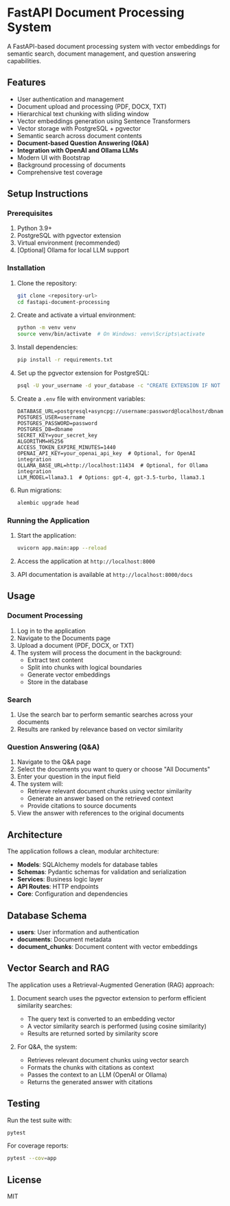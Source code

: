 # FastAPI Document Processing System

A FastAPI-based document processing system with vector embeddings for semantic search, document management, and question answering capabilities.

## Features

- User authentication and management
- Document upload and processing (PDF, DOCX, TXT)
- Hierarchical text chunking with sliding window 
- Vector embeddings generation using Sentence Transformers
- Vector storage with PostgreSQL + pgvector
- Semantic search across document contents
- **Document-based Question Answering (Q&A)**
- **Integration with OpenAI and Ollama LLMs**
- Modern UI with Bootstrap
- Background processing of documents
- Comprehensive test coverage

## Setup Instructions

### Prerequisites

1. Python 3.9+
2. PostgreSQL with pgvector extension
3. Virtual environment (recommended)
4. [Optional] Ollama for local LLM support

### Installation

1. Clone the repository:
   ```bash
   git clone <repository-url>
   cd fastapi-document-processing
   ```

2. Create and activate a virtual environment:
   ```bash
   python -m venv venv
   source venv/bin/activate  # On Windows: venv\Scripts\activate
   ```

3. Install dependencies:
   ```bash
   pip install -r requirements.txt
   ```

4. Set up the pgvector extension for PostgreSQL:
   ```bash
   psql -U your_username -d your_database -c "CREATE EXTENSION IF NOT EXISTS vector;"
   ```

5. Create a `.env` file with environment variables:
   ```
   DATABASE_URL=postgresql+asyncpg://username:password@localhost/dbname
   POSTGRES_USER=username
   POSTGRES_PASSWORD=password
   POSTGRES_DB=dbname
   SECRET_KEY=your_secret_key
   ALGORITHM=HS256
   ACCESS_TOKEN_EXPIRE_MINUTES=1440
   OPENAI_API_KEY=your_openai_api_key  # Optional, for OpenAI integration
   OLLAMA_BASE_URL=http://localhost:11434  # Optional, for Ollama integration
   LLM_MODEL=llama3.1  # Options: gpt-4, gpt-3.5-turbo, llama3.1
   ```

6. Run migrations:
   ```bash
   alembic upgrade head
   ```

### Running the Application

1. Start the application:
   ```bash
   uvicorn app.main:app --reload
   ```

2. Access the application at `http://localhost:8000`
3. API documentation is available at `http://localhost:8000/docs`

## Usage

### Document Processing

1. Log in to the application
2. Navigate to the Documents page
3. Upload a document (PDF, DOCX, or TXT)
4. The system will process the document in the background:
   - Extract text content
   - Split into chunks with logical boundaries
   - Generate vector embeddings
   - Store in the database

### Search

1. Use the search bar to perform semantic searches across your documents
2. Results are ranked by relevance based on vector similarity

### Question Answering (Q&A)

1. Navigate to the Q&A page
2. Select the documents you want to query or choose "All Documents"
3. Enter your question in the input field
4. The system will:
   - Retrieve relevant document chunks using vector similarity
   - Generate an answer based on the retrieved context
   - Provide citations to source documents
5. View the answer with references to the original documents

## Architecture

The application follows a clean, modular architecture:

- **Models**: SQLAlchemy models for database tables
- **Schemas**: Pydantic schemas for validation and serialization
- **Services**: Business logic layer
- **API Routes**: HTTP endpoints
- **Core**: Configuration and dependencies

## Database Schema

- **users**: User information and authentication
- **documents**: Document metadata
- **document_chunks**: Document content with vector embeddings

## Vector Search and RAG

The application uses a Retrieval-Augmented Generation (RAG) approach:

1. Document search uses the pgvector extension to perform efficient similarity searches:
   - The query text is converted to an embedding vector
   - A vector similarity search is performed (using cosine similarity)
   - Results are returned sorted by similarity score

2. For Q&A, the system:
   - Retrieves relevant document chunks using vector search
   - Formats the chunks with citations as context
   - Passes the context to an LLM (OpenAI or Ollama)
   - Returns the generated answer with citations

## Testing

Run the test suite with:

```bash
pytest
```

For coverage reports:

```bash
pytest --cov=app
```

## License

MIT 